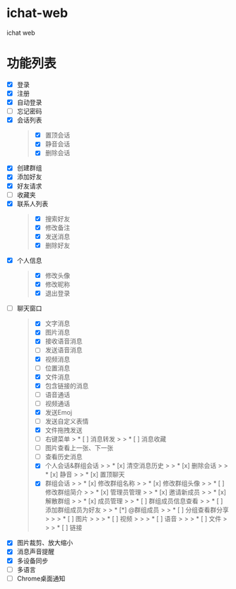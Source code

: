# ichat-web
ichat web

# 功能列表

* [x] 登录
* [x] 注册
* [x] 自动登录
* [ ] 忘记密码
* [x] 会话列表
    > * [x] 置顶会话
    > * [x] 静音会话
    > * [x] 删除会话
* [x] 创建群组
* [x] 添加好友
* [x] 好友请求
* [ ] 收藏夹
* [x] 联系人列表
    > * [x] 搜索好友
    > * [x] 修改备注
    > * [x] 发送消息
    > * [x] 删除好友
* [x] 个人信息
    > * [x] 修改头像
    > * [x] 修改昵称
    > * [x] 退出登录
* [ ] 聊天窗口
    > * [x] 文字消息
    > * [x] 图片消息
    > * [x] 接收语音消息
    > * [ ] 发送语音消息
    > * [x] 视频消息
    > * [ ] 位置消息
    > * [x] 文件消息
    > * [x] 包含链接的消息
    > * [ ] 语音通话
    > * [ ] 视频通话
    > * [x] 发送Emoj
    > * [ ] 发送自定义表情
    > * [x] 文件拖拽发送
    > * [ ] 右键菜单
        > * [ ] 消息转发
        > > * [ ] 消息收藏
    > * [ ] 图片查看上一张、下一张
    > * [ ] 查看历史消息
    > * [x] 个人会话&群组会话
        > > * [x] 清空消息历史
        > > * [x] 删除会话
        > > * [x] 静音
        > > * [x] 置顶聊天
    > * [x] 群组会话
        > > * [x] 修改群组名称
        > > * [x] 修改群组头像
        > > * [ ] 修改群组简介
        > > * [x] 管理员管理
        > > * [x] 邀请新成员
        > > * [x] 解散群组
        > > * [x] 成员管理
        > > * [ ] 群组成员信息查看
        > > * [ ] 添加群组成员为好友
        > > * [*] @群组成员
        > > * [ ] 分组查看群分享
            > > > * [ ] 图片
            > > > * [ ] 视频
            > > > * [ ] 语音
            > > > * [ ] 文件
            > > > * [ ] 链接
* [x] 图片裁剪、放大缩小
* [x] 消息声音提醒
* [x] 多设备同步
* [ ] 多语言
* [ ] Chrome桌面通知
